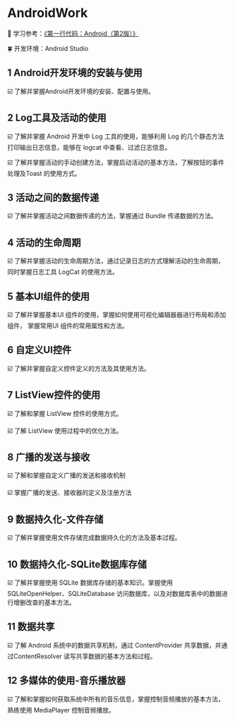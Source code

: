 # AndroidWork

:watermelon: 学习参考：[《第一行代码：Android（第2版）》](https://xuan0216.github.io/SchoolCode/Share/Android/%E7%AC%AC%E4%B8%80%E8%A1%8C%E4%BB%A3%E7%A0%81Android%20%E7%AC%AC2%E7%89%88.pdf)

:four_leaf_clover: 开发环境：Android Studio





## 1  Android开发环境的安装与使用

:ballot_box_with_check: 了解并掌握Android开发环境的安装、配置与使用。





## 2  Log工具及活动的使用

:ballot_box_with_check: 了解并掌握 Android 开发中 Log 工具的使用，能够利用 Log 的几个静态方法打印输出日志信息，能够在 logcat 中查看、过滤日志信息。

:ballot_box_with_check: 了解并掌握活动的手动创建方法，掌握启动活动的基本方法，了解按钮的事件处理及Toast 的使用方式。





## 3  活动之间的数据传递

:ballot_box_with_check: 了解并掌握活动之间数据传递的方法，掌握通过 Bundle 传递数据的方法。





## 4  活动的生命周期

:ballot_box_with_check: 了解并掌握活动的生命周期方法，通过记录日志的方式理解活动的生命周期，同时掌握日志工具 LogCat 的使用方法。





## 5  基本UI组件的使用

:ballot_box_with_check: 了解并掌握基本UI 组件的使用，掌握如何使用可视化编辑器器进行布局和添加组件， 掌握常用UI 组件的常用属性和方法。





## 6  自定义UI控件

:ballot_box_with_check: 了解并掌握自定义控件定义的方法及其使用方法。





## 7  ListView控件的使用

:ballot_box_with_check: 了解和掌握 ListView 控件的使用方式。

:ballot_box_with_check: 了解 ListView 使用过程中的优化方法。





## 8  广播的发送与接收

:ballot_box_with_check: 了解和掌握自定义广播的发送和接收机制

:ballot_box_with_check: 掌握广播的发送、接收器的定义及注册方法





## 9  数据持久化-文件存储

:ballot_box_with_check: 了解并掌握使用文件存储完成数据持久化的方法及基本过程。





## 10 数据持久化-SQLite数据库存储

:ballot_box_with_check: 了解并掌握使用 SQLite 数据库存储的基本知识。掌握使用 SQLiteOpenHelper、SQLiteDatabase 访问数据库，以及对数据库表中的数据进行增删改查的基本方法。 





## 11 数据共享

:ballot_box_with_check: 了解 Android 系统中的数据共享机制，通过 ContentProvider 共享数据，并通过ContentResolver 读写共享数据的基本方法和过程。





## 12 多媒体的使用-音乐播放器

:ballot_box_with_check: 了解和掌握如何获取系统中所有的音乐信息，掌握控制音频播放的基本方法，熟练使用 MediaPlayer 控制音频播放。